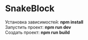 # SnakeBlock

Установка зависимостей: __npm install__  
Запустить проект: __npm run dev__  
Создать проект: __npm run build__  